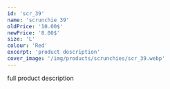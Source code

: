 ```yaml
---
id: 'scr_39'
name: 'scrunchie 39'
oldPrice: '10.00$'
newPrice: '8.00$'
size: 'L'
colour: 'Red'
excerpt: 'product description'
cover_image: '/img/products/scrunchies/scr_39.webp'
---
```

full product description
